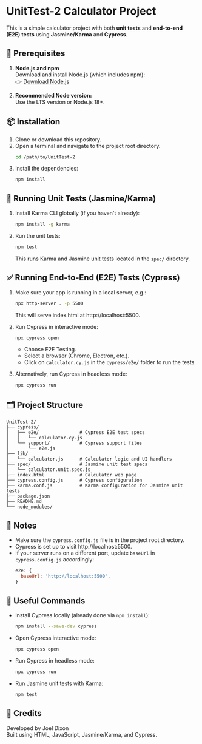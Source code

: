 # UnitTest-2 Calculator Project

This is a simple calculator project with both **unit tests** and **end-to-end (E2E) tests** using **Jasmine/Karma** and **Cypress**.

## 🚀 Prerequisites

1. **Node.js and npm**  
   Download and install Node.js (which includes npm):  
   👉 [Download Node.js](https://nodejs.org/)

2. **Recommended Node version:**  
   Use the LTS version or Node.js 18+.

## 📦 Installation

1. Clone or download this repository.
2. Open a terminal and navigate to the project root directory.
   ```bash
   cd /path/to/UnitTest-2
   ```
3. Install the dependencies:
   ```bash
   npm install
   ```

## 🧪 Running Unit Tests (Jasmine/Karma)

1. Install Karma CLI globally (if you haven't already):
   ```bash
   npm install -g karma
   ```
2. Run the unit tests:
   ```bash
   npm test
   ```
   This runs Karma and Jasmine unit tests located in the `spec/` directory.

## ✅ Running End-to-End (E2E) Tests (Cypress)

1. Make sure your app is running in a local server, e.g.:

   ```bash
   npx http-server . -p 5500
   ```

   This will serve index.html at http://localhost:5500.

2. Run Cypress in interactive mode:

   ```bash
   npx cypress open
   ```

   - Choose E2E Testing.
   - Select a browser (Chrome, Electron, etc.).
   - Click on `calculator.cy.js` in the `cypress/e2e/` folder to run the tests.

3. Alternatively, run Cypress in headless mode:
   ```bash
   npx cypress run
   ```

## 🗂️ Project Structure

```
UnitTest-2/
├── cypress/
│   ├── e2e/               # Cypress E2E test specs
│   │   └── calculator.cy.js
│   └── support/           # Cypress support files
│       └── e2e.js
├── lib/
│   └── calculator.js      # Calculator logic and UI handlers
├── spec/                  # Jasmine unit test specs
│   └── calculator.unit.spec.js
├── index.html             # Calculator web page
├── cypress.config.js      # Cypress configuration
├── karma.conf.js          # Karma configuration for Jasmine unit tests
├── package.json
├── README.md
└── node_modules/
```

## 📝 Notes

- Make sure the `cypress.config.js` file is in the project root directory.
- Cypress is set up to visit http://localhost:5500.
- If your server runs on a different port, update `baseUrl` in `cypress.config.js` accordingly:
  ```javascript
  e2e: {
    baseUrl: 'http://localhost:5500',
  }
  ```

## 📄 Useful Commands

- Install Cypress locally (already done via `npm install`):
  ```bash
  npm install --save-dev cypress
  ```
- Open Cypress interactive mode:
  ```bash
  npx cypress open
  ```
- Run Cypress in headless mode:
  ```bash
  npx cypress run
  ```
- Run Jasmine unit tests with Karma:
  ```bash
  npm test
  ```

## 🎉 Credits

Developed by Joel Dixon  
Built using HTML, JavaScript, Jasmine/Karma, and Cypress.
